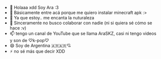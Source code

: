 - 👋 Holaaa xdd Soy Ara :3
- 👀 Básicamente entre acá porque me quiero instalar minecraft apk :>
- 🌱 Ya que estoy.. me encanta la nuturaleza
- 💞️ Sinceramente no busco colaborar con nadie (ni si quiera sé cómo se hace :v)
- 📫 tengo un canal de YouTube que se llama AraSKZ, casi ni tengo videos y son de ♡k-pop♡
- 😄 Soy de Argentina 🇦🇷🇦🇷💘
- ⚡ no sé más que decir XDD

<!---
ARAAA0304/ARAAA0304 is a ✨ special ✨ repository because its `README.md` (this file) appears on your GitHub profile.
You can click the Preview link to take a look at your changes.
--->
